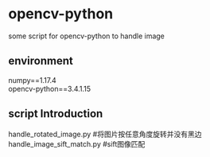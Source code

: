 # opencv-python
some script for opencv-python to handle image
## environment
numpy==1.17.4  
opencv-python==3.4.1.15
## script Introduction
handle_rotated_image.py  #将图片按任意角度旋转并没有黑边  
handle_image_sift_match.py #sift图像匹配
